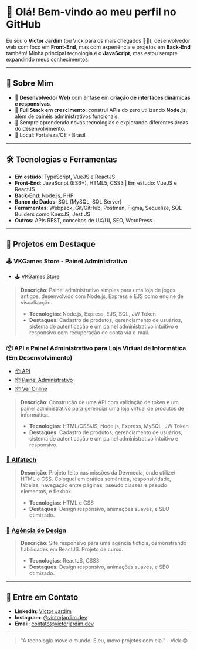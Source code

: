 # 👋 Olá! Bem-vindo ao meu perfil no GitHub

Eu sou o **Victor Jardim** (ou Vick para os mais chegados 👨‍💻), desenvolvedor web com foco em **Front-End**, mas com experiência e projetos em **Back-End** também! Minha principal tecnologia é o **JavaScript**, mas estou sempre expandindo meus conhecimentos.

---

## 🚀 Sobre Mim

- 🎯 **Desenvolvedor Web** com ênfase em **criação de interfaces dinâmicas e responsivas**.
- 🔄 **Full Stack em crescimento**: construi APIs do zero utilizando **Node.js**, além de painéis administrativos funcionais.
- 🌱 Sempre aprendendo novas tecnologias e explorando diferentes áreas do desenvolvimento.
- 📍 Local: Fortaleza/CE - Brasil

---

## 🛠️ Tecnologias e Ferramentas
- **Em estudo**: TypeScript, VueJS e ReactJS
- **Front-End**: JavaScript (ES6+), HTML5, CSS3 | Em estudo: VueJS e ReactJS
- **Back-End**: Node.js, PHP
- **Banco de Dados**: SQL (MySQL, SQL Server)
- **Ferramentas**: Webpack, Git/GitHub, Postman, Figma, Sequelize, SQL Builders como KnexJS, Jest JS
- **Outros**: APIs REST, conceitos de UX/UI, SEO, WordPress

---

## 🌟 Projetos em Destaque

### 🕹️ VKGames Store - Painel Administrativo
- [🕹️ VKGames Store ](https://github.com/victorjardim-dev/vkgames)
> **Descrição**: Painel administrativo simples para uma loja de jogos antigos, desenvolvido com Node.js, Express e EJS como engine de visualização. 
> - **Tecnologias**: Node.js, Express, EJS, SQL, JW Token
> - **Destaques**: Cadastro de produtos, gerenciamento de usuários, sistema de autenticação e um painel administrativo intuitivo e responsivo com recuperação de conta via e-mail.

### 📦 API e Painel Administrativo para Loja Virtual de Informática (Em Desenvolvimento)
 - [📦 API ](https://github.com/victorjardim-dev/vkodebyte-api)
 - [📦 Painel Administrativo](https://github.com/victorjardim-dev/vkodebyte-admin)
 - [📦 Ver Online]([https://github.com/victorjardim-dev/vkodebyte-admin](https://victorjardim.dev/meus-projetos/vkodebyte))
 > **Descrição**: Construção de uma API com validação de token e um painel administrativo para gerenciar uma loja virtual de produtos de informática. 
 > - **Tecnologias**: HTML/CSS/JS, Node.js, Express, MySQL, JW Token
 > - **Destaques**: Cadastro de produtos, gerenciamento de usuários, sistema de autenticação e um painel administrativo intuitivo e responsivo.

### [🎨 Alfatech](https://github.com/victorjardim-dev/alfatech)
> **Descrição**: Projeto feito nas missões da Devmedia, onde utilizei HTML e CSS. Coloquei em prática semântica, responsividade, tabelas, navegação entre páginas, pseudo classes e pseudo elementos, e flexbox.
> - **Tecnologias**: HTML e CSS
> - **Destaques**: Design responsivo, animações suaves, e SEO otimizado.

### [🎨 Agência de Design](https://github.com/victorjardim-dev/agencia-design)
> **Descrição**: Site responsivo para uma agência fictícia, demonstrando habilidades em ReactJS. Projeto de curso.
> - **Tecnologias**: ReactJS, CSS3
> - **Destaques**: Design responsivo, animações suaves, e SEO otimizado.

---

## 📢 Entre em Contato

- **LinkedIn**: [Victor Jardim](https://linkedin.com/in/victorjardimdev)
- **Instagram**: [@victorjardim.dev](https://www.instagram.com/victorjardim.dev/)
- **Email**: contato@victorjardim.dev

---

> "A tecnologia move o mundo. E eu, movo projetos com ela." - Vick 😊
